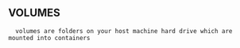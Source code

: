 
## VOLUMES

```
  volumes are folders on your host machine hard drive which are mounted into containers
```
